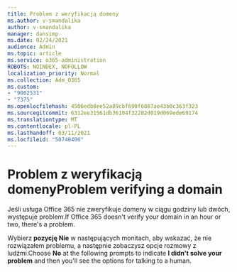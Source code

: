 ```yaml
---
title: Problem z weryfikacją domeny
ms.author: v-smandalika
author: v-smandalika
manager: dansimp
ms.date: 02/24/2021
audience: Admin
ms.topic: article
ms.service: o365-administration
ROBOTS: NOINDEX, NOFOLLOW
localization_priority: Normal
ms.collection: Adm_O365
ms.custom:
- "9002531"
- "7375"
ms.openlocfilehash: 4506edb8ee52a89cbf690f6087ae43b0c363f323
ms.sourcegitcommit: 6312ee31561db36104f32282d019d069ede69174
ms.translationtype: MT
ms.contentlocale: pl-PL
ms.lasthandoff: 03/11/2021
ms.locfileid: "50748400"
---
```

# <a name="problem-verifying-a-domain"></a><span data-ttu-id="91c2a-102">Problem z weryfikacją domeny</span><span class="sxs-lookup"><span data-stu-id="91c2a-102">Problem verifying a domain</span></span>

<span data-ttu-id="91c2a-103">Jeśli usługa Office 365 nie zweryfikuje domeny w ciągu godziny lub dwóch, występuje problem.</span><span class="sxs-lookup"><span data-stu-id="91c2a-103">If Office 365 doesn't verify your domain in an hour or two, there's a problem.</span></span>

<span data-ttu-id="91c2a-104">Wybierz **pozycję Nie** w następujących  monitach, aby wskazać, że nie rozwiązałem problemu, a następnie zobaczysz opcje rozmowy z ludźmi.</span><span class="sxs-lookup"><span data-stu-id="91c2a-104">Choose **No** at the following prompts to indicate **I didn't solve your problem** and then you'll see the options for talking to a human.</span></span>
